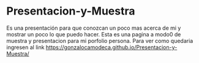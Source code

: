 # Presentacion-y-Muestra
Es una presentación para que conozcan un poco mas acerca de mi y mostrar un poco lo que puedo hacer. 
Esta es una pagina a modo0 de muestra y presentacion para mi porfolio persona. 
Para ver como quedaria ingresen al link  https://gonzalocamodeca.github.io/Presentacion-y-Muestra/
